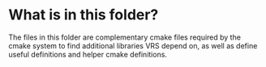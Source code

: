 # What is in this folder?

The files in this folder are complementary cmake files required by the cmake system to find additional libraries VRS depend on, as well as define useful definitions and helper cmake definitions.
